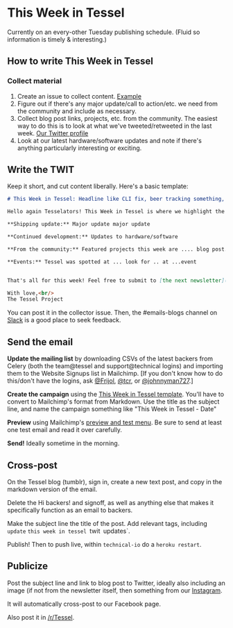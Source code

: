 # This Week in Tessel

Currently on an every-other Tuesday publishing schedule. (Fluid so information is timely & interesting.)

## How to write This Week in Tessel

### Collect material

1. Create an issue to collect content. [Example](https://github.com/tessel/this-week-in-tessel/issues/10)
1. Figure out if there's any major update/call to action/etc. we need from the community and include as necessary.
2. Collect blog post links, projects, etc. from the community. The easiest way to do this is to look at what we've tweeted/retweeted in the last week. [Our Twitter profile](https://twitter.com/technicalhumans)
2. Look at our latest hardware/software updates and note if there's anything particularly interesting or exciting.

## Write the TWIT

Keep it short, and cut content liberally. Here's a basic template:

```md
# This Week in Tessel: Headline like CLI fix, beer tracking something, and more!

Hello again Tesselators! This Week in Tessel is where we highlight the latest news, projects, and events, from code, to community, to hardware manufacturing.

**Shipping update:** Major update major update

**Continued development:** Updates to hardware/software

**From the community:** Featured projects this week are .... blog post....

**Events:** Tessel was spotted at ... look for .. at ...event


That's all for this week! Feel free to submit to [the next newsletter](collector issue for the next one). In the meantime, see you online.

With love,<br/>
The Tessel Project
```

You can post it in the collector issue. Then, the #emails-blogs channel on [Slack](https://tessel-slack.herokuapp.com/) is a good place to seek feedback.

## Send the email

**Update the mailing list** by downloading CSVs of the latest backers from Celery (both the team@tessel and support@technical logins) and importing them to the Website Signups list in Mailchimp. [If you don't know how to do this/don't have the logins, ask [@Frijol](//github.com/frijol), [@tcr](//github.com/tcr), or [@johnnyman727](//github.com/johnnyman727).]

**Create the campaign** using the [This Week in Tessel template](http://templates.mailchimp.com/getting-started/using-mailchimp/). You'll have to convert to Mailchimp's format from Markdown. Use the title as the subject line, and name the campaign something like "This Week in Tessel - Date"

**Preview** using Mailchimp's [preview and test menu](http://kb.mailchimp.com/campaigns/previews-and-tests/preview-and-test-your-campaign). Be sure to send at least one test email and read it over carefully.

**Send!** Ideally sometime in the morning.

## Cross-post

On the Tessel blog (tumblr), sign in, create a new text post, and copy in the markdown version of the email.

Delete the Hi backers! and signoff, as well as anything else that makes it specifically function as an email to backers.

Make the subject line the title of the post. Add relevant tags, including `update` `this week in tessel `twit` `updates`.

Publish! Then to push live, within `technical-io` do a `heroku restart`.

## Publicize

Post the subject line and link to blog post to Twitter, ideally also including an image (if not from the newsletter itself, then something from our [Instagram](https://instagram.com/tesselproject/).

It will automatically cross-post to our Facebook page.

Also post it in [/r/Tessel](http://www.reddit.com/r/Tessel).
